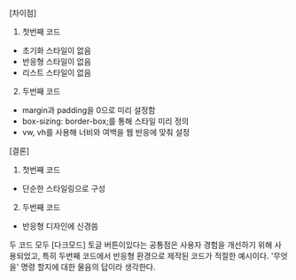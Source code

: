 <!-- 간단한 차이점 설명 -->
[차이점]
1. 첫번째 코드
- 초기화 스타일이 없음
- 반응형 스타일이 없음
- 리스트 스타일이 없음

2. 두번째 코드
- margin과 padding을 0으로 미리 설정함
- box-sizing: border-box;를 통해 스타일 미리 정의
- vw, vh를 사용해 너비와 여백을 웹 반응에 맞춰 설정

[결론]
1. 첫번째 코드
- 단순한 스타일링으로 구성

2. 두번째 코드
- 반응형 디자인에 신경씀

두 코드 모두 [다크모드] 토글 버튼이있다는 공통점은 사용자 경험을 개선하기 위해 사용되었고, 특히 두번째 코드에서 반응형 환경으로 제작된 코드가 적절한 예시이다. '무엇을' 명령 할지에 대한 물음의 답이라 생각한다.